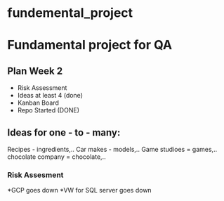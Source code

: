 # fundemental_project
# Fundamental project for QA


## Plan Week 2

* Risk Assessment
* Ideas at least 4 (done)
* Kanban Board
* Repo Started (DONE)

## Ideas for one - to - many:

Recipes - ingredients,..
Car makes - models,..
Game studioes = games,..
chocolate company = chocolate,..

### Risk Assesment

*GCP goes down
*VW for SQL server goes down

